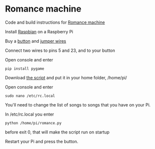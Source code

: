 # Romance machine
Code and build instructions for [Romance machine](https://www.reddit.com/r/raspberry_pi/comments/cowqrg/romance_machine_to_be_pressed_instead_of_saying/)

Install [Raspbian](https://www.raspberrypi.org/downloads/raspbian/) on a Raspberry Pi

Buy a [button](https://www.kjell.com/se/produkter/el-verktyg/elektronik/elektromekanik/strombrytare/tryckstrombrytare/strombrytare-1-pol-fran-(till)-rod-p36011?fbclid=IwAR0jVSrSGsIbbd9ozXCtYwZDZijL6pdAcMhqYPt5dp17MCO4nXWOHzEONdA) and [jumper wires](https://www.kjell.com/se/produkter/el-verktyg/utvecklingskit/arduino/tillbehor/luxorparts-delbar-kopplingskabel-40-pol-hane-hona-p87900)

Connect two wires to pins 5 and 23, and to your button

Open console and enter
```
pip install pygame
```

Download [the script](romance.py) and put it in your home folder, /home/pi/

Open console and enter
```
sudo nano /etc/rc.local
```
You'll need to change the list of songs to songs that you have on your Pi.

In /etc/rc.local you enter 
```
python /home/pi/romance.py
```
before exit 0, that will make the script run on startup

Restart your Pi and press the button.